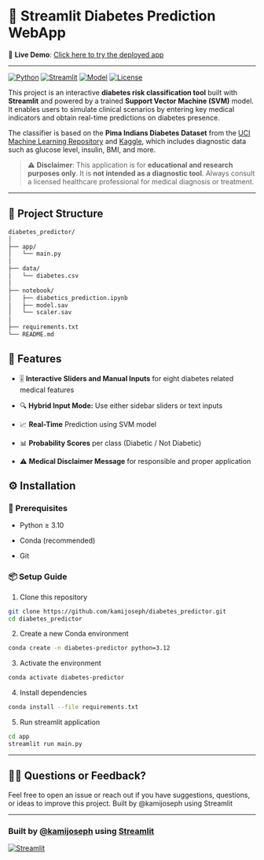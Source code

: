 # 🧠 Streamlit Diabetes Prediction WebApp

🔗 **Live Demo**: [Click here to try the deployed app](https://diabetespredictor-ftfgefmpm9jxvr5uninjhz.streamlit.app/)

---

[![Python](https://img.shields.io/badge/Python-3.10+-blue.svg)](https://www.python.org/)
[![Streamlit](https://img.shields.io/badge/Built%20with-Streamlit-ff4b4b.svg)](https://streamlit.io/)
[![Model](https://img.shields.io/badge/Model-SVM%20Classifier-brightgreen.svg)](https://scikit-learn.org/)
[![License](https://img.shields.io/badge/License-MIT-lightgrey.svg)](LICENSE)

This project is an interactive **diabetes risk classification tool** built with **Streamlit** and powered by a trained **Support Vector Machine (SVM)** model. It enables users to simulate clinical scenarios by entering key medical indicators and obtain real-time predictions on diabetes presence.

The classifier is based on the **Pima Indians Diabetes Dataset** from the [UCI Machine Learning Repository](https://archive.ics.uci.edu/ml/datasets/Pima+Indians+Diabetes) and [Kaggle](https://www.kaggle.com/datasets/uciml/pima-indians-diabetes-database), which includes diagnostic data such as glucose level, insulin, BMI, and more.

> ⚠️ **Disclaimer**: This application is for **educational and research purposes only**. It is **not intended as a diagnostic tool**. Always consult a licensed healthcare professional for medical diagnosis or treatment.

---

## 📁 Project Structure
```bash
diabetes_predictor/
│
├── app/
│   └── main.py
│
├── data/
│   └── diabetes.csv
│
├── notebook/
│   ├── diabetics_prediction.ipynb
│   ├── model.sav
│   └── scaler.sav
│
├── requirements.txt
└── README.md
````

## 🚀 Features

- 🎚️ **Interactive Sliders and Manual Inputs** for eight diabetes related medical features

- 🔍 **Hybrid Input Mode:** Use either sidebar sliders or text inputs

- 📈 **Real-Time** Prediction using SVM model

- 📊 **Probability Scores** per class (Diabetic / Not Diabetic)

- ⚠️ **Medical Disclaimer Message** for responsible and proper application

## ⚙️ Installation
### 🔐 Prerequisites
- Python ≥ 3.10

- Conda (recommended)

- Git

### 📦 Setup Guide
1. Clone this repository
```bash
git clone https://github.com/kamijoseph/diabetes_predictor.git
cd diabetes_predictor
```
2. Create a new Conda environment
```bash
conda create -n diabetes-predictor python=3.12
```
3. Activate the environment
```bash
conda activate diabetes-predictor
```
4. Install dependencies
```bash
conda install --file requirements.txt
```
5. Run streamlit application
```bash
cd app
streamlit run main.py
```

---

## 🙋‍♂️ Questions or Feedback?

Feel free to open an issue or reach out if you have suggestions, questions, or ideas to improve this project.
Built by @kamijoseph using Streamlit

---

### Built by [@kamijoseph](https://github.com/kamijoseph) using [Streamlit](https://streamlit.io/)
[![Streamlit](https://static.streamlit.io/badges/streamlit_badge_black_white.svg)](https://diabetespredictor-ftfgefmpm9jxvr5uninjhz.streamlit.app/)


